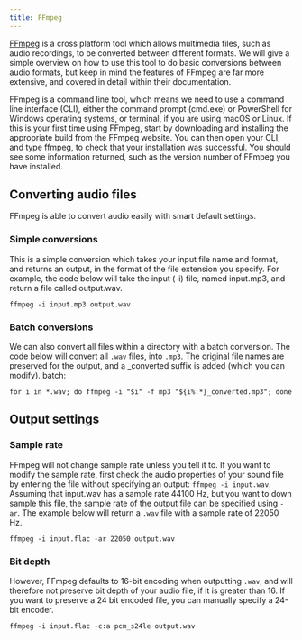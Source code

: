 ```yaml
---
title: FFmpeg
---
```


[FFmpeg](https://ffmpeg.org/)  is a cross platform tool which allows multimedia
files, such as audio recordings, to be converted between different formats. We
will give a simple overview on how to use this tool to do basic conversions
between audio formats, but keep in mind the features of FFmpeg are far more
extensive, and covered in detail within their documentation.

FFmpeg is a command line tool, which means we need to use a command line
interface (CLI), either the command prompt (cmd.exe) or PowerShell for Windows
operating systems, or terminal, if you are using macOS or Linux. If this is your
first time using FFmpeg, start by downloading and installing the appropriate
build from the FFmpeg website. You can then open your CLI, and type ffmpeg, to
check that your installation was successful. You should see some information
returned, such as the version number of FFmpeg you have installed. 

## Converting audio files
FFmpeg is able to convert audio easily with smart default settings.

### Simple conversions
This is a simple conversion which takes your input file name and format, and
returns an output, in the format of the file extension you specify. For example,
the code below will take the input (-i) file, named input.mp3, and return a file
called output.wav. 

```
ffmpeg -i input.mp3 output.wav
``` 

### Batch conversions 
We can also convert all files within a directory with a batch conversion. The
code below will convert all `.wav` files, into `.mp3`. The original file names
are preserved for the output, and a _converted suffix is added (which you can
modify). batch: 

```
for i in *.wav; do ffmpeg -i "$i" -f mp3 "${i%.*}_converted.mp3"; done
```

## Output settings
### Sample rate
FFmpeg will not change sample rate unless you tell it to. If you want to modify
the sample rate, first check the audio properties of your sound file by entering
the file without specifying an output: `ffmpeg -i input.wav`. Assuming that
input.wav has a sample rate 44100 Hz, but you want to down sample this file, the
sample rate of the output file can be specified using `-ar`. The example below
will return a `.wav` file with a sample rate of 22050 Hz. 

```
ffmpeg -i input.flac -ar 22050 output.wav
```
### Bit depth
However, FFmpeg defaults to 16-bit encoding when outputting `.wav`, and will
therefore not preserve bit depth of your audio file, if it is greater than 16.
If you want to preserve a 24 bit encoded file, you can manually specify a 24-bit
encoder.

```
ffmpeg -i input.flac -c:a pcm_s24le output.wav
```








